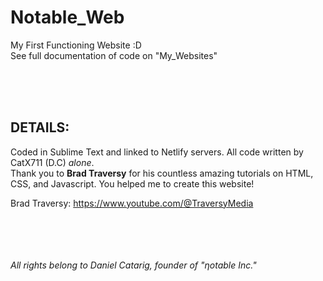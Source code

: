 # Notable_Web
My First Functioning Website :D
<br />
See full documentation of code on "My_Websites"

<br />
<br />
<br />

## DETAILS:

Coded in Sublime Text and linked to Netlify servers.
All code written by CatX711 (D.C) <em>alone</em>.
<br />
Thank you to <strong>Brad Traversy</strong> for his countless amazing tutorials
on HTML, CSS, and Javascript. You helped me to create this website!

Brad Traversy: https://www.youtube.com/@TraversyMedia

<br />
<br />
<br />
<br />
<em>All rights belong to Daniel Catarig, founder of "ηotable Inc."</em>
